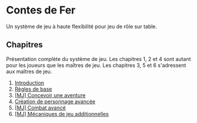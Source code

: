# Contes de Fer

Un système de jeu à haute flexibilité pour jeu de rôle sur table.

## Chapitres

Présentation complète du système de jeu.
Les chapitres 1, 2 et 4 sont autant pour les joueurs que les maîtres de jeu.
Les chapitres 3, 5 et 6 s'adressent aux maîtres de jeu.

1. [Introduction](/chapters/01-intro/french.md)
2. [Règles de base](/chapters/02-core/french.md)
3. [[MJ] Concevoir une aventure](/chapters/03-adventure/french.md)
4. [Création de personnage avancée](/chapters/04-characters/french.md)
5. [[MJ] Combat avancé](/chapters/05-combat/french.md)
6. [[MJ] Mécaniques de jeu additionnelles](/chapters/06-mechanics/french.md)

